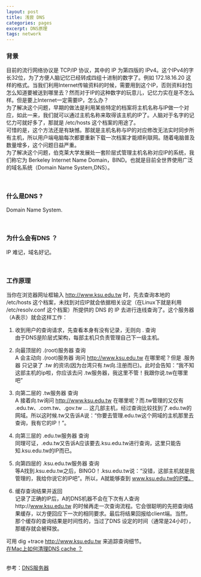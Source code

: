 ```yaml
---
layout: post
title: 浅尝 DNS
categories: pages
excerpt: DNS原理
tags: network  
---
```

### 背景
目前的流行网络协议是 TCP/IP 协议，其中的 IP 为第四版的 IPv4。这个IPv4的字长32位，为了方便人脑记忆已经转成四组十进制的数字了。例如 172.18.16.20 这样的格式。当我们利用Internet传输资料的时候，需要用到这个IP，否则资料封包怎么知道要被送到哪里去？然而对于IP的这种数字的玩意儿，记忆力实在是不怎么样。但是要上Internet一定需要IP，怎么办？    
为了解决这个问题，早期的做法是利用某些特定的档案将主机名称与IP做一个对应，如此一来，我们就可以通过主机名称来取得该主机的IP了。人脑对于名字的记忆力可就好多了，那就是 /etc/hosts 这个档案的用途了。   
可惜的是，这个方法还是有缺憾。那就是主机名称与IP的对应修改无法实时同步所有主机，所以用户端电脑每次都要重新下载一次档案才能顺利联网。随着电脑普及数量增多，这个问题日益严重。   
为了解决这个问题，伯克莱大学发展处一套阶层式管理主机名称对应IP的系统，我们称它为 Berkeley Internet Name Domain，BIND。也就是目前全世界使用广泛的域名系统（Domain Name System,DNS）。

<br>

### 什么是DNS ?
Domain Name System.

<br>

### 为什么会有DNS ？
IP 难记，域名好记。

<br>

### 工作原理
当你在浏览器网址框输入 http://www.ksu.edu.tw 时，先去查询本地的 /etc/hosts 这个档案，未找到对应IP就会依据相关设定（在Linux下就是利用 /etc/resolv.conf 这个档案）所提供的 DNS 的 IP 去进行连线查询了。这个服务器（A表示）就会这样工作：

1. 收到用户的查询请求，先查看本身有没有记录，无则向 . 查询    
   由于DNS是阶层式架构，每部主机只负责管理自己下一级主机。
2. 向最顶层的 .(root)服务器 查询    
   A 会主动向 .(root)服务器 询问 http://www.ksu.edu.tw 在哪里呢？但是 .服务器 只记录了 .tw 的资讯(因为台湾只有.tw向.注册而已)。此时会告知：“我不知 这部主机的ip啦，你应该去问 .tw服务器，我这里不管！我跟你说.tw在哪里吧”

3. 向第二层的 .tw服务器 查询    
   A 接着向.tw询问 http://www.ksu.edu.tw 在哪里呢？而.tw管理的又仅有 .edu.tw、.com.tw、.gov.tw ... 这几部主机，经过查询比较找到了.edu.tw的网域。所以这时候.tw又告诉A说：“你要去管理.edu.tw这个网域的主机那里去查询，我有它的IP！”。
4. 向第三层的 .edu.tw服务器 查询    
   同理可证，.edu.tw又告诉A应该要去.ksu.edu.tw进行查询，这里只能告知.ksu.edu.tw的IP而已。
5. 向第四层的 .ksu.edu.tw服务器 查询    
   等A找到.ksu.edu.tw之后，BINGO！.ksu.edu.tw说：“没错，这部主机就是我管理的，我给你说它的IP吧”。所以，A就能够查到 www.ksu.edu.tw的IP喽。
6. 缓存查询结果并返回   
   记录了正确的IP后，A的DNS机器不会在下次有人查询http://www.ksu.edu.tw 的时候再走一次查询流程。它会很聪明的先把查询结果缓存，以方便回应下一次的相同要求。最后将结果回报给client端。当然，那个缓存的查询结果是时间性的，当过了DNS 设定的时间（通常是24小时），那缓存就会被释放。

可用 dig +trace http://www.ksu.edu.tw 来追踪查询细节。   
[在Mac上如何清理DNS cache ？](https://coolestguidesontheplanet.com/clear-the-local-dns-cache-in-osx/)
<br>
<br>

参考：[DNS服务器](http://linux.vbird.org/linux_server/0350dns.php)
